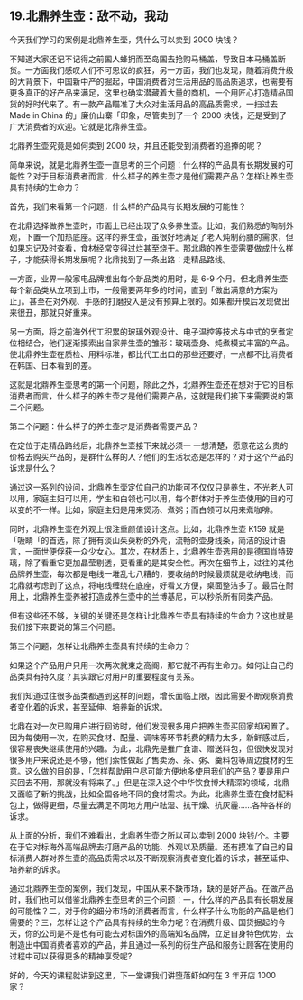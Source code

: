 ## 19.北鼎养生壶：敌不动，我动
今天我们学习的案例是北鼎养生壶，凭什么可以卖到 2000 块钱？


不知道大家还记不记得之前国人蜂拥而至岛国去抢购马桶盖，导致日本马桶盖断货。一方面我们感叹人们不可思议的疯狂，另一方面，我们也发现，随着消费升级的大背景下，中国新中产的掘起，中国消费者对生活用品的高品质追求，也需要有更多真正的好产品来满足，这里也确实潜藏着大量的商机，一个用匠心打造精品国货的好时代来了。有一款产品瞄准了大众对生活用品的高品质需求，一扫过去 Made in China 的」廉价山寨「印象，尽管卖到了一个 2000 块钱，还是受到了广大消费者的欢迎。它就是北鼎养生壶。


北鼎养生壶究竟是如何卖到 2000 块，并且还能受到消费者的追捧的呢？


简单来说，就是北鼎养生壶一直思考的三个问题：什么样的产品具有长期发展的可能性？对于目标消费者而言，什么样子的养生壶才是他们需要产品？怎样让养生壶具有持续的生命力？


首先，我们来看第一个问题，什么样的产品具有长期发展的可能性？


在北鼎选择做养生壶时，市面上已经出现了众多养生壶。比如，我们熟悉的陶制外观，下置一个加热底座。这样的养生壶，虽很好地满足了老人炖制药膳的需求，但如果忘记及时查看，食材经常变得过烂甚至烧干。那北鼎的养生壶需要做成什么样子，才能获得长期发展呢？北鼎找到了一条出路：走精品路线。


一方面，业界一般家电品牌推出每个新品类的用时，是 6-9 个月。但北鼎养生壶每个新品类从立项到上市，一般需要两年多的时间，直到「做出满意的方案为止」。甚至在对外观、手感的打磨投入是没有预算上限的。如果都开模后发现做出来很丑，那就只好重来。


另一方面，将之前海外代工积累的玻璃外观设计、电子温控等技术与中式的烹煮定位相结合，他们逐渐摸索出自家养生壶的雏形：玻璃壶身、炖煮模式丰富的产品。使北鼎养生壶在质检、用料标准，都比代工出口的那些还要好，一点都不比消费者在韩国、日本看到的差。


这就是北鼎养生壶思考的第一个问题，除此之外，北鼎养生壶还在想对于它的目标消费者而言，什么样子的养生壶才是他们需要产品，这就是我们接下来需要说的第二个问题。


第二个问题：什么样子的养生壶才是消费者需要产品？


在定位于走精品路线后，北鼎养生壶接下来就必须一 一想清楚，愿意花这么贵的价格去购买产品的，是群什么样的人？他们的生活状态是怎样的？对于这个产品的诉求是什么？


通过这一系列的设问，北鼎养生壶定位自己的功能可不仅仅只是养生，不光老人可以用，家庭主妇可以用，学生和白领也可以用，每个群体对于养生壶使用的目的可以变的不一样。比如，家庭主妇是用来煲汤、煮粥；而白领可以用来煮咖啡。


同时，北鼎养生壶在外观上很注重颜值设计这点。比如，北鼎养生壶 K159 就是「吸睛「的首选，除了拥有淡山茱萸粉的外壳，流畅的壶身线条，简洁的设计语言，一面世便俘获一众少女心。其次，在材质上，北鼎养生壶选用的是德国肖特玻璃，除了看重它更加晶莹剔透，更看重的是其安全性。再次在细节上，过往的其他品牌养生壶，每次都是电线一堆乱七八糟的，要收纳的时候最烦就是收纳电线，而北鼎就考虑到了这点，将电线缠绕在底座，好看又方便，桌面整洁多了。最后在耐用上，北鼎养生壶养被打造成养生壶中的兰博基尼，可以秒杀所有同类产品。


但有这些还不够，关键的关键还是怎样让北鼎养生壶具有持续的生命力？这也就是我们接下来要说的第三个问题。


第三个问题，怎样让北鼎养生壶具有持续的生命力？


如果这个产品用户只用一次两次就束之高阁，那它就不再有生命力。如何让自己的品类具有持久度？其实跟它对用户的重要程度有关系。


我们知道过往很多品类都遇到这样的问题，增长面临上限，因此需要不断观察消费者变化着的诉求，甚至延伸、培养新的诉求。


北鼎在对一次已购用户进行回访时，他们发现很多用户把养生壶买回家却闲置了。因为每使用一次，在购买食材、配量、调味等环节耗费的精力太多，新鲜感过后，很容易丧失继续使用的兴趣。为此，北鼎先是推广食谱、赠送料包，但很快发现对很多用户来说还是不够，他们索性做起了售卖汤、茶、粥、羹料包等周边食材的生意。这么做的目的是，「怎样帮助用户尽可能方便地多使用我们的产品？要是用户买回去不用，那就没有将来了。」但是在深入这个中华饮食博大精深的领域，北鼎又面临了新的挑战，比如全国各地不同的食材需求。为此，北鼎养生壶在食材配料包上，做得更细，尽量去满足不同地方用户祛湿、抗干燥、抗灰霾……各种各样的诉求。


从上面的分析，我们不难看出，北鼎养生壶之所以可以卖到 2000 块钱/个。主要在于它对标海外高端品牌去打磨产品的功能、外观以及质量。还有摸准了自己的目标消费人群对养生壶的高品质需求以及不断观察消费者变化着的诉求，甚至延伸、培养新的诉求。


通过北鼎养生壶的案例，我们发现，中国从来不缺市场，缺的是好产品。在做产品时，我们也可以借鉴北鼎养生壶思考的三个问题：一，什么样的产品具有长期发展的可能性？二，对于你的细分市场的消费者而言，什么样子什么功能的产品是他们需要的？三，怎样让这个产品具有持续的生命力呢？在消费升级、国货掘起的今天，你的公司是不是也有可能去对标国外的高端知名品牌，立足自身特色优势，去制造出中国消费者喜欢的产品，并且通过一系列的衍生产品和服务让顾客在使用的过程中可以获得更多的精神享受呢?


好的，今天的课程就讲到这里，下一堂课我们讲堕落虾如何在 3 年开店 1000 家？

